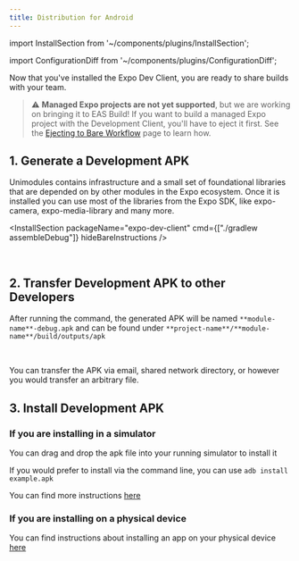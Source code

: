 ```yaml
---
title: Distribution for Android
---
```


import InstallSection from '~/components/plugins/InstallSection';

import ConfigurationDiff from '~/components/plugins/ConfigurationDiff';


Now that you've installed the Expo Dev Client, you are ready to share builds with your team.

> ⚠️ **Managed Expo projects are not yet supported**, but we are working on bringing it to EAS Build! If you want to build a managed Expo project with the Development Client, you'll have to eject it first. See the [Ejecting to Bare Workflow](../../workflow/customizing/) page to learn how.

## 1. Generate a Development APK

Unimodules contains infrastructure and a small set of foundational libraries that are depended on by other modules in the Expo ecosystem.  Once it is installed you can use most of the libraries from the Expo SDK, like expo-camera, expo-media-library and many more.


<InstallSection packageName="expo-dev-client" cmd={["./gradlew assembleDebug"]} hideBareInstructions />

<br />


## 2. Transfer Development APK to other Developers

After running the command, the generated APK will be named `**module-name**-debug.apk` and can be found under `**project-name**/**module-name**/build/outputs/apk`

<br /> 

You can transfer the APK via email, shared network directory, or however you would transfer an arbitrary file.

## 3. Install Development APK

### If you are installing in a simulator

You can drag and drop the apk file into your running simulator to install it

If you would prefer to install via the command line, you can use `adb install example.apk`

You can find more instructions [here](https://developer.android.com/studio/run/emulator)

### If you are installing on a physical device

You can find instructions about installing an app on your physical device [here](https://developer.android.com/studio/run/device)
